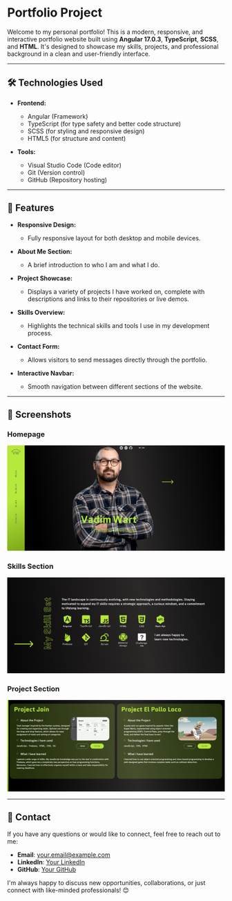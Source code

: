 # Portfolio Project

Welcome to my personal portfolio! This is a modern, responsive, and interactive portfolio website built using **Angular 17.0.3**, **TypeScript**, **SCSS**, and **HTML**. It's designed to showcase my skills, projects, and professional background in a clean and user-friendly interface.

---

## 🛠️ Technologies Used

- **Frontend:**
  - Angular (Framework)
  - TypeScript (for type safety and better code structure)
  - SCSS (for styling and responsive design)
  - HTML5 (for structure and content)

- **Tools:**
  - Visual Studio Code (Code editor)
  - Git (Version control)
  - GitHub (Repository hosting)

---

## 🚀 Features

- **Responsive Design:** 
  - Fully responsive layout for both desktop and mobile devices.
  
- **About Me Section:** 
  - A brief introduction to who I am and what I do.
  
- **Project Showcase:**
  - Displays a variety of projects I have worked on, complete with descriptions and links to their repositories or live demos.
  
- **Skills Overview:**
  - Highlights the technical skills and tools I use in my development process.

- **Contact Form:**
  - Allows visitors to send messages directly through the portfolio.

- **Interactive Navbar:**
  - Smooth navigation between different sections of the website.

---
## 🌟 Screenshots

### Homepage
![Homepage](./portfolio_1.png)

### Skills Section
![Skills Section](./portfolio_skills.png)

### Project Section
![Project Section](./portfolio_works.png)

---
## 📧 Contact

If you have any questions or would like to connect, feel free to reach out to me:

- **Email**: [your.email@example.com](mailto:contact@vadim-wart.com)
- **LinkedIn**: [Your LinkedIn](https://www.linkedin.com/in/vadim-wart-a4564a32a)
- **GitHub**: [Your GitHub](https://github.com/VadimWart)

I'm always happy to discuss new opportunities, collaborations, or just connect with like-minded professionals! 😊








